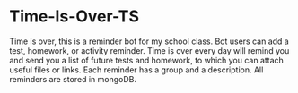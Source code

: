 # Time-Is-Over-TS
Time is over, this is a reminder bot for my school class. Bot users can add a test, homework, or activity reminder. Time is over every day will remind you and send you a list of future tests and homework, to which you can attach useful files or links. Each reminder has a group and a description. All reminders are stored in mongoDB.
